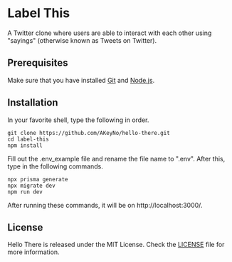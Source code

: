 # Label This

A Twitter clone where users are able to interact with each other using "sayings" (otherwise known as Tweets on Twitter).

## Prerequisites

Make sure that you have installed [Git](https://git-scm.com/) and [Node.js](https://nodejs.org/en/).

## Installation

In your favorite shell, type the following in order.

```
git clone https://github.com/AKeyNo/hello-there.git
cd label-this
npm install
```

Fill out the .env_example file and rename the file name to ".env".
After this, type in the following commands.

```
npx prisma generate
npx migrate dev
npm run dev
```

After running these commands, it will be on http://localhost:3000/.

## License

Hello There is released under the MIT License. Check the [LICENSE](https://github.com/AKeyNo/hello-there/blob/main/LICENSE) file for more information.
